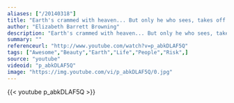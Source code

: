```yaml
---
aliases: ["/20140318"]
title: "Earth's crammed with heaven... But only he who sees, takes off his shoes."
author: "Elizabeth Barrett Browning"
description: "Earth's crammed with heaven... But only he who sees, takes off his shoes. - Elizabeth Barrett Browning quotes from GetInspired365.com"
summary: ""
referenceurl: "http://www.youtube.com/watch?v=p_abkDLAF5Q"
tags: ["Awesome","Beauty","Earth","Life","People","Risk",]
source: "youtube"
videoid: "p_abkDLAF5Q"
image: "https://img.youtube.com/vi/p_abkDLAF5Q/0.jpg"
---
```


{{< youtube p_abkDLAF5Q >}}
